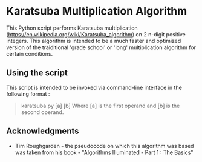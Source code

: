 # Karatsuba Multiplication Algorithm
This Python script performs Karatsuba multiplication (https://en.wikipedia.org/wiki/Karatsuba_algorithm) on 2 n-digit positive integers. 
This algorithm is intended to be a much faster and optimized version of the traiditional 'grade school' or 'long' multiplication algorithm for certain conditions. 

## Using the script
This script is intended to be invoked via command-line interface in the following format : 
>karatsuba.py [a] [b] 
Where [a] is the first operand and [b] is the second operand. 

## Acknowledgments

* Tim Roughgarden - the pseudocode on which this algorithm was based was taken from his book - "Algorithms Illuminated - Part 1 : The Basics" 
